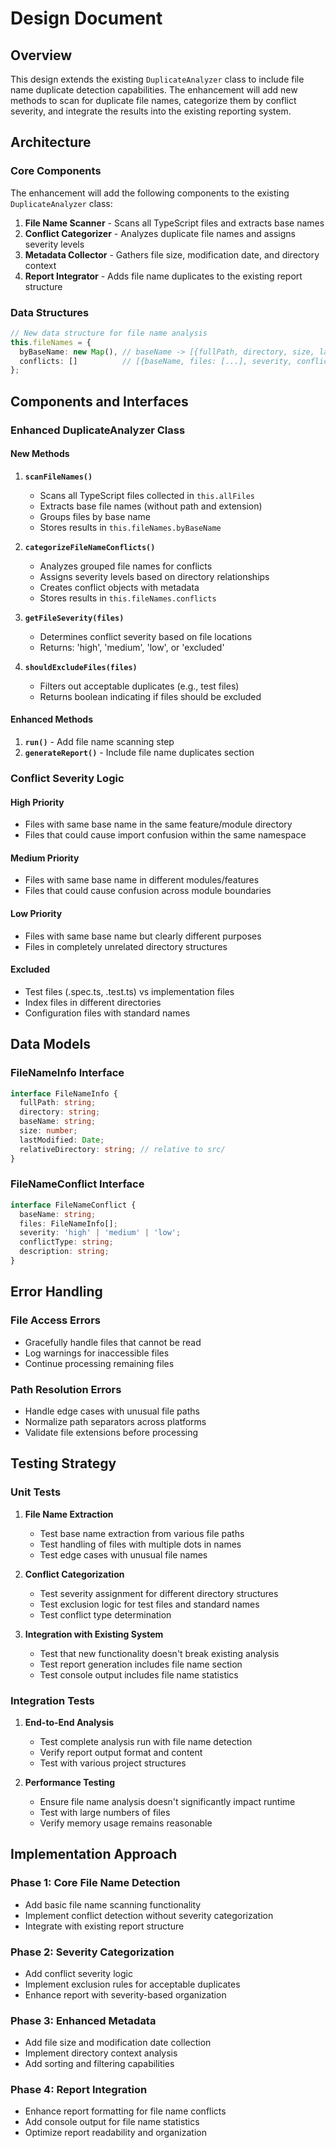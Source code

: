# Design Document

## Overview

This design extends the existing `DuplicateAnalyzer` class to include file name duplicate detection capabilities. The enhancement will add new methods to scan for duplicate file names, categorize them by conflict severity, and integrate the results into the existing reporting system.

## Architecture

### Core Components

The enhancement will add the following components to the existing `DuplicateAnalyzer` class:

1. **File Name Scanner** - Scans all TypeScript files and extracts base names
2. **Conflict Categorizer** - Analyzes duplicate file names and assigns severity levels
3. **Metadata Collector** - Gathers file size, modification date, and directory context
4. **Report Integrator** - Adds file name duplicates to the existing report structure

### Data Structures

```typescript
// New data structure for file name analysis
this.fileNames = {
  byBaseName: new Map(), // baseName -> [{fullPath, directory, size, lastModified}]
  conflicts: []          // [{baseName, files: [...], severity, conflictType}]
};
```

## Components and Interfaces

### Enhanced DuplicateAnalyzer Class

#### New Methods

1. **`scanFileNames()`**
   - Scans all TypeScript files collected in `this.allFiles`
   - Extracts base file names (without path and extension)
   - Groups files by base name
   - Stores results in `this.fileNames.byBaseName`

2. **`categorizeFileNameConflicts()`**
   - Analyzes grouped file names for conflicts
   - Assigns severity levels based on directory relationships
   - Creates conflict objects with metadata
   - Stores results in `this.fileNames.conflicts`

3. **`getFileSeverity(files)`**
   - Determines conflict severity based on file locations
   - Returns: 'high', 'medium', 'low', or 'excluded'

4. **`shouldExcludeFiles(files)`**
   - Filters out acceptable duplicates (e.g., test files)
   - Returns boolean indicating if files should be excluded

#### Enhanced Methods

1. **`run()`** - Add file name scanning step
2. **`generateReport()`** - Include file name duplicates section

### Conflict Severity Logic

#### High Priority
- Files with same base name in the same feature/module directory
- Files that could cause import confusion within the same namespace

#### Medium Priority  
- Files with same base name in different modules/features
- Files that could cause confusion across module boundaries

#### Low Priority
- Files with same base name but clearly different purposes
- Files in completely unrelated directory structures

#### Excluded
- Test files (.spec.ts, .test.ts) vs implementation files
- Index files in different directories
- Configuration files with standard names

## Data Models

### FileNameInfo Interface
```typescript
interface FileNameInfo {
  fullPath: string;
  directory: string;
  baseName: string;
  size: number;
  lastModified: Date;
  relativeDirectory: string; // relative to src/
}
```

### FileNameConflict Interface
```typescript
interface FileNameConflict {
  baseName: string;
  files: FileNameInfo[];
  severity: 'high' | 'medium' | 'low';
  conflictType: string;
  description: string;
}
```

## Error Handling

### File Access Errors
- Gracefully handle files that cannot be read
- Log warnings for inaccessible files
- Continue processing remaining files

### Path Resolution Errors
- Handle edge cases with unusual file paths
- Normalize path separators across platforms
- Validate file extensions before processing

## Testing Strategy

### Unit Tests
1. **File Name Extraction**
   - Test base name extraction from various file paths
   - Test handling of files with multiple dots in names
   - Test edge cases with unusual file names

2. **Conflict Categorization**
   - Test severity assignment for different directory structures
   - Test exclusion logic for test files and standard names
   - Test conflict type determination

3. **Integration with Existing System**
   - Test that new functionality doesn't break existing analysis
   - Test report generation includes file name section
   - Test console output includes file name statistics

### Integration Tests
1. **End-to-End Analysis**
   - Test complete analysis run with file name detection
   - Verify report output format and content
   - Test with various project structures

2. **Performance Testing**
   - Ensure file name analysis doesn't significantly impact runtime
   - Test with large numbers of files
   - Verify memory usage remains reasonable

## Implementation Approach

### Phase 1: Core File Name Detection
- Add basic file name scanning functionality
- Implement conflict detection without severity categorization
- Integrate with existing report structure

### Phase 2: Severity Categorization
- Add conflict severity logic
- Implement exclusion rules for acceptable duplicates
- Enhance report with severity-based organization

### Phase 3: Enhanced Metadata
- Add file size and modification date collection
- Implement directory context analysis
- Add sorting and filtering capabilities

### Phase 4: Report Integration
- Enhance report formatting for file name conflicts
- Add console output for file name statistics
- Optimize report readability and organization
